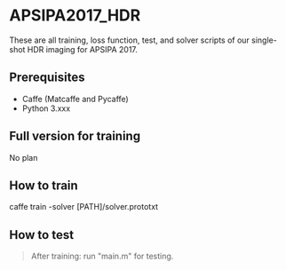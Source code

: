 # APSIPA2017_HDR

These are all training, loss function, test, and solver scripts of our single-shot HDR imaging for APSIPA 2017.

Prerequisites  
-------------
* Caffe (Matcaffe and Pycaffe)
* Python 3.xxx

Full version for training
-------------
No plan  

How to train
-------------
caffe train -solver [PATH]/solver.prototxt

How to test
-------------
> After training: run "main.m" for testing.
